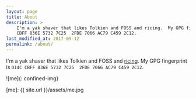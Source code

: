 ```yaml
---
layout: page
title: About
description: >
    I'm a yak shaver that likes Tolkien and FOSS and ricing.  My GPG fingerprint is D14C
    CBFF 836E 5732 7C25  2FDE 7066 AC79 C459 2C12.
last_modified_at: 2017-09-12
permalink: /about/
---
```


I'm a yak shaver that likes Tolkien and FOSS and [ricing][dotfiles].  My GPG fingerprint
is `D14C CBFF 836E 5732 7C25  2FDE 7066 AC79 C459 2C12`.

![me]{:.confined-img}

[dotfiles]: https://github.com/meribold/dotfiles
[me]: {{ site.url }}/assets/me.jpg

<!-- vim: set tw=90 sts=-1 sw=4 et spell: -->
